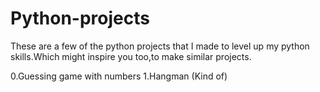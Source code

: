 # Python-projects
These are a few of the python projects that I made to level up my python skills.Which might inspire you too,to make similar projects.

0.Guessing game with numbers
1.Hangman (Kind of)
